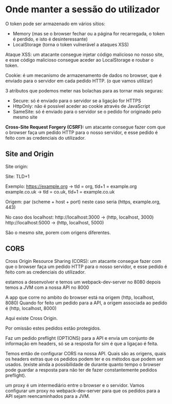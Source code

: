# Onde manter a sessão do utilizador

O token pode ser armazenado em vários sítios:

- Memory (mas se o browser fechar ou a página for recarregada, o token é perdido, e isto é desinteressante)
- LocalStorage (torna o token vulnerável a ataques XSS)

Ataque XSS: um atacante consegue injetar código malicioso no nosso site, e esse código malicioso consegue aceder ao LocalStorage e roubar o token.

Cookie: é um mecanismo de armazenamento de dados no browser, que é enviado para o servidor em cada pedido HTTP. (o que vamos utilizar)

3 atributos que podemos meter nas bolachas para as tornar mais seguras:

- Secure: só é enviado para o servidor se a ligação for HTTPS
- HttpOnly: não é possível aceder ao cookie através de JavaScript
- SameSite: só é enviado para o servidor se o pedido for originado pelo mesmo site

**Cross-Site Request Forgery (CSRF):** um atacante consegue fazer com que o browser faça um pedido HTTP para o nosso servidor, e esse pedido é feito com as credenciais do utilizador.

## Site and Origin

Site origin:

Site: TLD+1

Exemplo:
https://example.org -> tld = org, tld+1 = example.org
example.co.uk -> tld = co.uk, tld+1 = example.co.uk

Origem: par (scheme + host + port)
neste caso seria (https, example.org, 443)

No caso dos localhost:
http://localhost:3000 -> (http, localhost, 3000)
http://localhost:5000 -> (http, localhost, 5000)

São o mesmo site, porem com origens diferentes.

## CORS

Cross Origin Resource Sharing (CORS): um atacante consegue fazer com que o browser faça um pedido HTTP para o nosso servidor, e esse pedido é feito com as credenciais do utilizador.

estamos a desenvolver e temos um webpack-dev-server no 8080
depois temos a JVM com a nossa API no 8000

A app que corre no ambito do browser está na origem (http, localhost, 8080)
Quando for feito um pedido para a API, a origem associada ao pedido é (http, localhost, 8000)

Aqui existe Cross Origin.

Por omissão estes pedidos estão protegidos.

Faz um pedido preflight (OPTIONS) para a API e envia um conjunto de informação em headers, só se a resposta for sim é que a ligaçao é feita.

Temos então de configurar CORS na nossa API.
Quais são as origens, quais os headers extras que os pedidos podem ter e os métodos que podem ser usados. (existe ainda a possibilidade de durante quanto tempo o browser pode guardar a resposta para não ter de fazer constantemente pedidos preflight).

um proxy é um intermediário entre o browser e o servidor.
Vamos configurar um proxy no webpack-dev-server para que os pedidos para a API sejam reencaminhados para a JVM.
